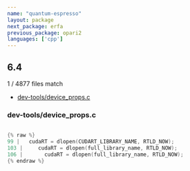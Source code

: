 ```yaml
---
name: "quantum-espresso"
layout: package
next_package: erfa
previous_package: opari2
languages: ['cpp']
---
```

## 6.4
1 / 4877 files match

 - [dev-tools/device_props.c](#dev-toolsdevice_propsc)

### dev-tools/device_props.c

```cpp

{% raw %}
99 |   cudaRT = dlopen(CUDART_LIBRARY_NAME, RTLD_NOW);
103 |     cudaRT = dlopen(full_library_name, RTLD_NOW);
106 |       cudaRT = dlopen(full_library_name, RTLD_NOW);
{% endraw %}

```